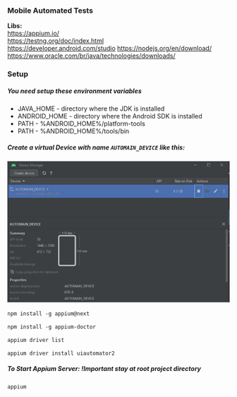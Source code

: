 ### Mobile Automated Tests

<b>Libs:</b>  
https://appium.io/  
https://testng.org/doc/index.html  
https://developer.android.com/studio
https://nodejs.org/en/download/  
https://www.oracle.com/br/java/technologies/downloads/

### Setup

##### You need setup these environment variables
<ul>
    <li>JAVA_HOME - directory where the JDK is installed</li>
    <li>ANDROID_HOME - directory where the Android SDK is installed</li>
    <li>PATH - %ANDROID_HOME%/platform-tools</li>
    <li>PATH - %ANDROID_HOME%/tools/bin</li>
</ul>

##### Create a virtual Device with name `AUTOMAIN_DEVICE` like this:
<img src="./resource/virtual-device.png">

```shell
npm install -g appium@next
```

```shell
npm install -g appium-doctor
```

```shell
appium driver list
```

```shell
appium driver install uiautomator2
```

##### To Start Appium Server: !Important stay at root project directory
```shell
appium
```